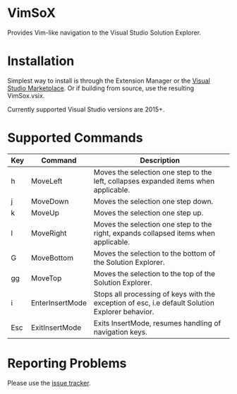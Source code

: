 # VimSoX
Provides Vim-like navigation to the Visual Studio Solution Explorer.

# Installation 
Simplest way to install is through the Extension Manager or the [Visual Studio Marketplace](https://marketplace.visualstudio.com/items?itemName=matsande.VimSox).
Or if building from source, use the resulting VimSox.vsix.

Currently supported Visual Studio versions are 2015+.

# Supported Commands
| Key | Command         | Description                                                                                     |
|-----|-----------------|-------------------------------------------------------------------------------------------------|
| h   | MoveLeft        | Moves the selection one step to the left, collapses expanded items when applicable.             |
| j   | MoveDown        | Moves the selection one step down.                                                              |
| k   | MoveUp          | Moves the selection one step up.                                                                |
| l   | MoveRight       | Moves the selection one step to the right, expands collapsed items when applicable.             |
| G   | MoveBottom      | Moves the selection to the bottom of the Solution Explorer.                                     |
| gg  | MoveTop         | Moves the selection to the top of the Solution Explorer.                                        |
| i   | EnterInsertMode | Stops all processing of keys with the exception of esc, i.e default Solution Explorer behavior. |
| Esc | ExitInsertMode  | Exits InsertMode, resumes handling of navigation keys.                                          |

# Reporting Problems
Please use the [issue tracker](https://github.com/matsande/vimsox/issues).

